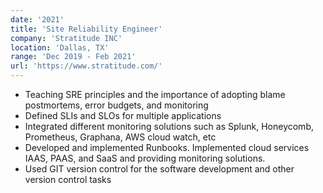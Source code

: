 ```yaml
---
date: '2021'
title: 'Site Reliability Engineer'
company: 'Stratitude INC'
location: 'Dallas, TX'
range: 'Dec 2019 - Feb 2021'
url: 'https://www.stratitude.com/'
---
```


- Teaching SRE principles and the importance of adopting blame postmortems, error budgets, and
monitoring
- Defined SLIs and SLOs for multiple applications
-  Integrated different monitoring solutions such as Splunk, Honeycomb, Prometheus, Graphana, AWS
cloud watch, etc
- Developed and implemented Runbooks. Implemented cloud services IAAS, PAAS, and SaaS and
providing monitoring solutions.
- Used GIT version control for the software development and other version control tasks
